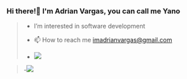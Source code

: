 
### Hi there!👋 I'm Adrian Vargas, you can call me Yano

> -  I’m interested in software development
> - 📫 How to reach me imadrianvargas@gmail.com
>
> - ![](https://github-readme-streak-stats.herokuapp.com/?user=adrncrlvrgs&theme=midnight-purple&hide_border=false)<br/>

> -[![](https://visitcount.itsvg.in/api?id=adriyano04&label=Profile%20Views&color=0&icon=5&pretty=false)](https://visitcount.itsvg.in)

